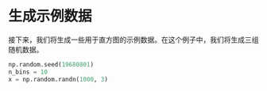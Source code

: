 # 生成示例数据

接下来，我们将生成一些用于直方图的示例数据。在这个例子中，我们将生成三组随机数据。

```python
np.random.seed(19680801)
n_bins = 10
x = np.random.randn(1000, 3)
```
